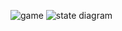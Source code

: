 ![game](https://user-images.githubusercontent.com/89585626/132556051-352f1215-3d33-42f3-b01d-8589497376c2.png)
![state diagram](https://user-images.githubusercontent.com/89585626/132556057-b61fb59d-48d8-43e2-86a8-84aa7351f83e.png)

